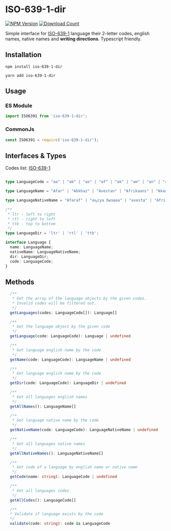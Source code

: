 # ISO-639-1-dir

[![NPM Version][npm-image]][npm-url]
[![Download Count][download-url]][npm-url]

[npm-image]: https://img.shields.io/npm/v/iso-639-1-dir.svg?style=flat-square
[npm-url]: https://npmjs.org/package/iso-639-1-dir
[download-url]: https://img.shields.io/npm/dt/iso-639-1-dir.svg?style=flat-square

Simple interface for [ISO-639-1](https://en.wikipedia.org/wiki/List_of_ISO_639-1_codes) language their 2-letter codes, english names, native names and **writing directions**. Typescript friendly.

## Installation

```
npm install iso-639-1-dir
```

```
yarn add iso-639-1-dir
```

## Usage

### ES Module

```typescript
import ISO6391 from 'iso-639-1-dir';
```

### CommonJs

```typescript
const ISO6391 = require('iso-639-1-dir');
```

## Interfaces & Types

Codes list: [ISO-639-1](https://en.wikipedia.org/wiki/List_of_ISO_639-1_codes)

```typescript

type LanguageCode = "aa" | "ab" | "ae" | "af" | "ak" | "am" | "an" | "ar" | "as" | "av" | "ay" | "az" | "ba" | "be" | "bg" | "bi" | "bm" | "bn" | "bo" | "br" | "bs" | "ca" | "ce" | "ch" | "co" | "cr" | "cs" | ... 155 more ... | "zu"

type LanguageName = "Afar" | "Abkhaz" | "Avestan" | "Afrikaans" | "Akan" | "Amharic" | "Aragonese" | "Arabic" | "Assamese" | "Avaric" | "Aymara" | "Azerbaijani" | "Bashkir" | "Belarusian" | "Bulgarian" | ... 167 more ... | "Zulu"

type LanguageNativeName = "Afaraf" | "аҧсуа бызшәа" | "avesta" | "Afrikaans" | "Akan" | "አማርኛ" | "aragonés" | "اَلْعَرَبِيَّةُ" | "অসমীয়া" | "авар мацӀ" | "aymar aru" | "azərbaycan dili" | "башҡорт теле" | ... 168 more ... | "isiZulu"

/**
 * ltr - left to right
 * rtl - right to left
 * ttb - top to bottom
 */
type LanguageDir = 'ltr' | 'rtl' | 'ttb';

interface Language {
  name: LanguageName;
  nativeName: LanguageNativeName;
  dir: LanguageDir;
  code: LanguageCode;
}
```

## Methods

```typescript
  /**
   * Get the array of the language objects by the given codes.
   * Invalid codes will be filtered out.
   */
  getLanguages(codes: LanguageCode[]): Language[]

  /**
   * Get the language object by the given code
   */
  getLanguage(code: LanguageCode): Language | undefined

  /**
   * Get language english name by the code
   */
  getName(code: LanguageCode): LanguageName | undefined

  /**
   * Get language english name by the code
   */
  getDir(code: LanguageCode): LanguageDir | undefined

  /**
   * Get all languages english names
   */
  getAllNames(): LanguageName[]

  /**
   * Get language native name by the code
   */
  getNativeName(code: LanguageCode): LanguageNativeName | undefined

  /**
   * Get all languages native names
   */
  getAllNativeNames(): LanguageNativeName[]

  /**
   * Get code of a language by english name or native name
   */
  getCode(name: string): LanguageCode | undefined

  /**
   * Get all languages codes
   */
  getAllCodes(): LanguageCode[]

  /**
  * Validate if language exists by the code
  */
  validate(code: string): code is LanguageCode
```

